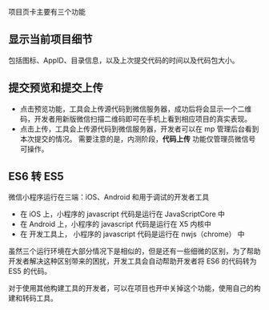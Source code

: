 项目页卡主要有三个功能

## 显示当前项目细节

包括图标、AppID、目录信息，以及上次提交代码的时间以及代码包大小。

## 提交预览和提交上传

* 点击预览功能，工具会上传源代码到微信服务器，成功后将会显示一个二维码，开发者用新版微信扫描二维码即可在手机上看到相应项目的真实表现。
* 点击上传，工具会上传源代码到微信服务器，开发者可以在 mp 管理后台看到本次提交的情况。 需要注意的是，内测阶段，**代码上传** 功能仅管理员微信号可操作。

## ES6 转 ES5

微信小程序运行在三端：iOS、Android 和用于调试的开发者工具

* 在 iOS 上，小程序的 javascript 代码是运行在 JavaScriptCore 中
* 在 Android 上，小程序的 javascript 代码是运行在 X5 内核中
* 在 开发工具上， 小程序的 javascript 代码是运行在 nwjs（chrome） 中

虽然三个运行环境在大部分情况下是相似的，但是还有一些细微的区别，为了帮助开发者解决这种区别带来的困扰，开发工具会自动帮助开发者将 ES6 的代码转为 ES5 的代码。

对于使用其他构建工具的开发者，可以在项目也开中关掉这个功能，使用自己的构建和转码工具。

